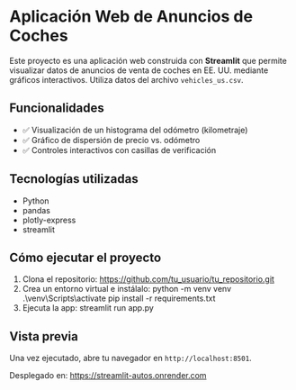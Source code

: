 # Aplicación Web de Anuncios de Coches

Este proyecto es una aplicación web construida con **Streamlit** que permite visualizar datos de anuncios de venta de coches en EE. UU. mediante gráficos interactivos. Utiliza datos del archivo `vehicles_us.csv`.

## Funcionalidades

- ✅ Visualización de un histograma del odómetro (kilometraje)
- ✅ Gráfico de dispersión de precio vs. odómetro
- ✅ Controles interactivos con casillas de verificación

## Tecnologías utilizadas

- Python
- pandas
- plotly-express
- streamlit

## Cómo ejecutar el proyecto

1. Clona el repositorio: https://github.com/tu_usuario/tu_repositorio.git
2. Crea un entorno virtual e instálalo: python -m venv venv
.\venv\Scripts\activate
pip install -r requirements.txt
3. Ejecuta la app: streamlit run app.py

## Vista previa

Una vez ejecutado, abre tu navegador en `http://localhost:8501`.

Desplegado en: https://streamlit-autos.onrender.com
